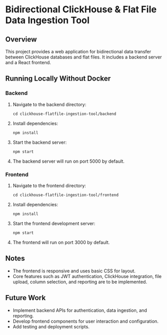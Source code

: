 # Bidirectional ClickHouse & Flat File Data Ingestion Tool

## Overview
This project provides a web application for bidirectional data transfer between ClickHouse databases and flat files. It includes a backend server and a React frontend.

## Running Locally Without Docker

### Backend
1. Navigate to the backend directory:
   ```
   cd clickhouse-flatfile-ingestion-tool/backend
   ```
2. Install dependencies:
   ```
   npm install
   ```
3. Start the backend server:
   ```
   npm start
   ```
4. The backend server will run on port 5000 by default.

### Frontend
1. Navigate to the frontend directory:
   ```
   cd clickhouse-flatfile-ingestion-tool/frontend
   ```
2. Install dependencies:
   ```
   npm install
   ```
3. Start the frontend development server:
   ```
   npm start
   ```
4. The frontend will run on port 3000 by default.

## Notes
- The frontend is responsive and uses basic CSS for layout.
- Core features such as JWT authentication, ClickHouse integration, file upload, column selection, and reporting are to be implemented.

## Future Work
- Implement backend APIs for authentication, data ingestion, and reporting.
- Develop frontend components for user interaction and configuration.
- Add testing and deployment scripts.
